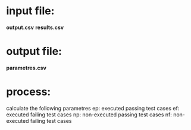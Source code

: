 # input file:
**output.csv** **results.csv**

# output file: 
**parametres.csv**

# process:
calculate the following parametres 
ep: executed passing test cases
ef: executed failing test cases
np: non-executed passing test cases
nf: non-executed failing test cases 
